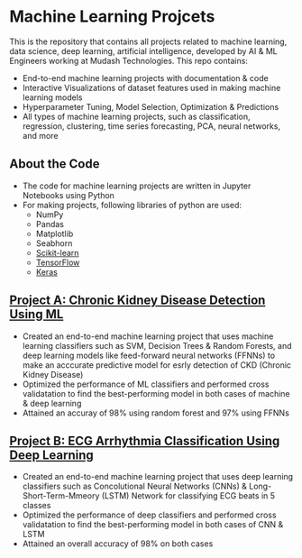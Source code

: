 # Machine Learning Projcets
This is the repository that contains all projects related to machine learning, data science, deep learning, artificial intelligence, developed by AI &amp; ML Engineers working at Mudash Technologies. This repo contains:
- End-to-end machine learning projects with documentation & code
- Interactive Visualizations of dataset features used in making machine learning models
- Hyperparameter Tuning, Model Selection, Optimization & Predictions
- All types of machine learning projects, such as classification, regression, clustering, time series forecasting, PCA, neural networks, and more

## About the Code
- The code for machine learning projects are written in Jupyter Notebooks using Python
- For making projects, following libraries of python are used:
  - NumPy 
  - Pandas
  - Matplotlib
  - Seabhorn
  - <a href="https://www.scikit-learn.org">Scikit-learn</a>
  - <a href="https://www.tensorflow.org">TensorFlow</a>
  - <a href="https://www.keras.io">Keras</a>

## <a href="https://github.com/MudashTechnologies/ml_projects/tree/main/CKD%20Using%20Machine%20Learning">Project A: Chronic Kidney Disease Detection Using ML</a>
- Created an end-to-end machine learning project that uses machine learning classifiers such as SVM, Decision Trees & Random Forests, and deep learning models like feed-forward neural networks (FFNNs) to make an acccurate predictive model for esrly detection of CKD (Chronic Kidney Disease)
- Optimized the performance of ML classifiers and performed cross validatation to find the best-performing model in both cases of machine & deep learning
- Attained an accuray of 98% using random forest and 97% using FFNNs

## <a href="https://github.com/MudashTechnologies/ml_projects/tree/main/CKD%20Using%20Machine%20Learning">Project B: ECG Arrhythmia Classification Using Deep Learning</a>
- Created an end-to-end machine learning project that uses deep learning classifiers such as Concolutional Neural Networks (CNNs) & Long-Short-Term-Mmeory (LSTM) Network for classifying ECG beats in 5 classes
- Optimized the performance of deep classifiers and performed cross validatation to find the best-performing model in both cases of CNN & LSTM
- Attained an overall accuracy of 98% on both cases
